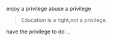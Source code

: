 
enjoy a privilege
abuse a privilege

>Education is a right,not a privilege.

have the privilege to do ...

